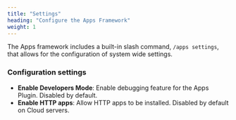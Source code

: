 ```yaml
---
title: "Settings"
heading: "Configure the Apps Framework"
weight: 1
---
```

The Apps framework includes a built-in slash command, `/apps settings`, that allows for the configuration of system wide settings.

### Configuration settings

- **Enable Developers Mode**: Enable debugging feature for the Apps Plugin. Disabled by default.
- **Enable HTTP apps**: Allow HTTP apps to be installed. Disabled by default on Cloud servers.
